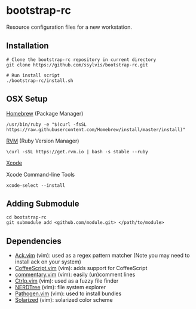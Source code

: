 bootstrap-rc
============
Resource configuration files for a new workstation.

Installation
------------
    # Clone the bootstrap-rc repository in current directory
    git clone https://github.com/ssylvis/bootstrap-rc.git

    # Run install script
    ./bootstrap-rc/install.sh

OSX Setup
---------
[Homebrew](https://brew.sh/) (Package Manager)

    /usr/bin/ruby -e "$(curl -fsSL https://raw.githubusercontent.com/Homebrew/install/master/install)"

[RVM](https://rvm.io/rvm/install) (Ruby Version Manager)

    \curl -sSL https://get.rvm.io | bash -s stable --ruby

[Xcode](https://itunes.apple.com/us/app/xcode/id497799835)

Xcode Command-line Tools

    xcode-select --install

Adding Submodule
----------------
    cd bootstrap-rc
    git submodule add <github.com/module.git> </path/to/module>

Dependencies
------------
- [Ack.vim](https://github.com/mileszs/ack.vim) (vim): used as a regex pattern matcher
  (Note you may need to install ack on your system)
- [CoffeeScript.vim](https://github.com/kchmck/vim-coffee-script) (vim): adds support for CoffeeScript
- [commentary.vim](https://github.com/tpope/vim-commentary) (vim): easily (un)comment lines
- [Ctrlp.vim](https://github.com/kien/ctrlp.vim) (vim): used as a fuzzy file finder
- [NERDTree](https://github.com/scrooloose/nerdtree) (vim): file system explorer
- [Pathogen.vim](https://github.com/tpope/vim-pathogen) (vim): used to install bundles
- [Solarized](https://github.com/altercation/vim-colors-solarized) (vim): solarized color scheme
